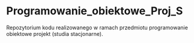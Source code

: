 # Programowanie_obiektowe_Proj_S
Repozytorium kodu realizowanego w ramach przedmiotu programowanie obiektowe projekt (studia stacjonarne).
